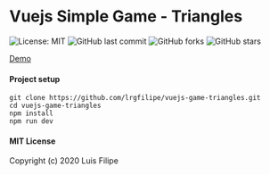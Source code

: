 # Vuejs Simple Game - Triangles

![License: MIT](https://img.shields.io/badge/License-MIT-green.svg)
![GitHub last commit](https://img.shields.io/github/last-commit/lrgfilipe/vuejs-game-triangles)
![GitHub forks](https://img.shields.io/github/forks/lrgfilipe/vuejs-game-triangles?style=social)
![GitHub stars](https://img.shields.io/github/stars/lrgfilipe/vuejs-game-triangles?style=social)


[Demo](https://lrgfilipe.github.io/vuejs-game-triangles/)

#### Project setup
```
git clone https://github.com/lrgfilipe/vuejs-game-triangles.git
cd vuejs-game-triangles
npm install
npm run dev
```


#### MIT License

Copyright (c) 2020 Luis Filipe
